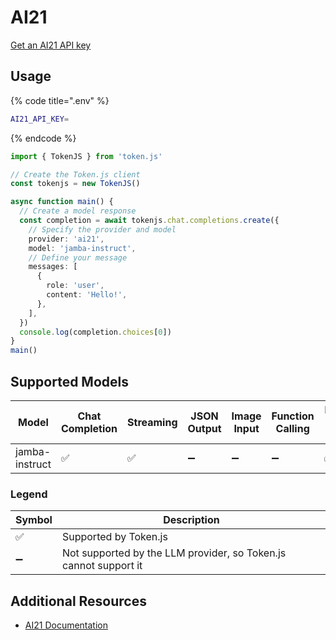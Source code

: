 # AI21

[Get an AI21 API key](https://studio.ai21.com/account/api-key?source=docs)

## Usage

{% code title=".env" %}
```bash
AI21_API_KEY=
```
{% endcode %}

```typescript
import { TokenJS } from 'token.js'

// Create the Token.js client
const tokenjs = new TokenJS()

async function main() {
  // Create a model response
  const completion = await tokenjs.chat.completions.create({
    // Specify the provider and model
    provider: 'ai21',
    model: 'jamba-instruct',
    // Define your message
    messages: [
      {
        role: 'user',
        content: 'Hello!',
      },
    ],
  })
  console.log(completion.choices[0])
}
main()
```

<!-- compatibility -->
## Supported Models

| Model          | Chat Completion | Streaming | JSON Output | Image Input | Function Calling | N > 1 |
| -------------- | --------------- | --------- | ----------- | ----------- | ---------------- | ----- |
| jamba-instruct | ✅               | ✅         | ➖           | ➖           | ➖                | ✅     |

### Legend
| Symbol             | Description                           |
|--------------------|---------------------------------------|
| :white_check_mark: | Supported by Token.js                 |
| :heavy_minus_sign: | Not supported by the LLM provider, so Token.js cannot support it     |
<!-- end compatibility -->

## Additional Resources

* [AI21 Documentation](https://docs.ai21.com)
